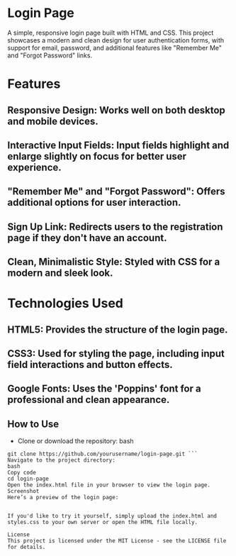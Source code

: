 # Login Page

A simple, responsive login page built with HTML and CSS. This project showcases a modern and clean design for user authentication forms, with support for email, password, and additional features like "Remember Me" and "Forgot Password" links.

# Features

## Responsive Design: Works well on both desktop and mobile devices.
## Interactive Input Fields: Input fields highlight and enlarge slightly on focus for better user experience.
## "Remember Me" and "Forgot Password": Offers additional options for user interaction.
## Sign Up Link: Redirects users to the registration page if they don't have an account.
## Clean, Minimalistic Style: Styled with CSS for a modern and sleek look.

# Technologies Used

## HTML5: Provides the structure of the login page.
## CSS3: Used for styling the page, including input field interactions and button effects.
## Google Fonts: Uses the 'Poppins' font for a professional and clean appearance.

## How to Use
- Clone or download the repository:
bash
``` Copy code
git clone https://github.com/yourusername/login-page.git ```
Navigate to the project directory:
bash
Copy code
cd login-page
Open the index.html file in your browser to view the login page.
Screenshot
Here’s a preview of the login page:


If you'd like to try it yourself, simply upload the index.html and styles.css to your own server or open the HTML file locally.

License
This project is licensed under the MIT License - see the LICENSE file for details.
